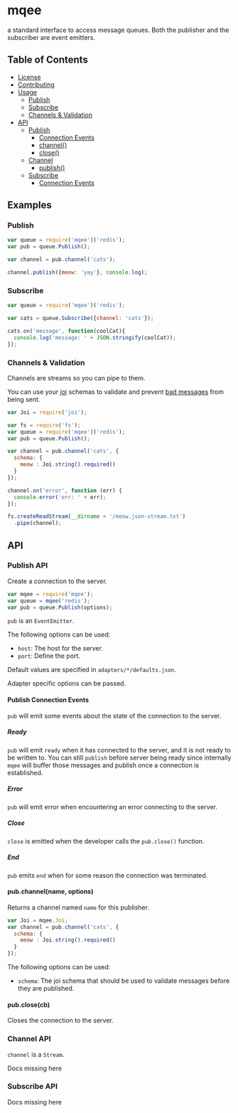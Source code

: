 # mqee

a standard interface to access message queues. Both the publisher and the subscriber are event emitters.

## Table of Contents

- [License](https://github.com/yldio/mqee/blob/master/LICENSE.md)
- [Contributing](https://github.com/yldio/mqee/blob/master/CONTRIBUTING.md#contributing)
- [Usage](#usage)
  - [Publish](#publish)
  - [Subscribe](#subscribe)
  - [Channels & Validation](#channels--validation)
- [API](#api)
  - [Publish](#publish-api)
    - [Connection Events](#publish-connection-events)
    - [channel()](#pubchannelname-options)
    - [close()](#pubclosecb)
  - [Channel](#channel-api)
    - [publish()](#ddd)
  - [Subscribe](#subscribe-api)
    - [Connection Events](#subscribe-connection-events)

## Examples

### Publish

``` js
var queue = require('mqee')('redis');
var pub = queue.Publish();

var channel = pub.channel('cats');

channel.publish({meow: 'yay'}, console.log);
```

### Subscribe

```js
var queue = require('mqee')('redis');

var cats = queue.Subscribe({channel: 'cats'});

cats.on('message', function(coolCat){
  console.log('message: ' + JSON.stringify(coolCat));
});
```

### Channels & Validation

Channels are streams so you can pipe to them.

You can use your [joi](https://github.com/hapijs/joi) schemas to validate and prevent [bad messages](https://github.com/yldio/mqee/blob/master/examples/meow.json-stream.txt#L8) from being sent.

``` js
var Joi = require('joi');

var fs = require('fs');
var queue = require('mqee')('redis');
var pub = queue.Publish();

var channel = pub.channel('cats', {
  schema: {
    meow : Joi.string().required()
  }
});

channel.on('error', function (err) {
  console.error('err: ' + err);
});

fs.createReadStream(__dirname + '/meow.json-stream.txt')
  .pipe(channel);
```

## API

### Publish API

Create a connection to the server.

``` js
var mqee = require('mqee');
var queue = mqee('redis');
var pub = queue.Publish(options);
```

`pub` is an `EventEmitter`.

The following options can be used:

- `host`: The host for the server.
- `port`: Define the port.

Default values are specified in `adapters/*/defaults.json`.

Adapter specific options can be passed.

#### Publish Connection Events

`pub` will emit some events about the state of the connection to the server.

##### Ready

`pub` will emit `ready` when it has connected to the server, and it is not ready to be written to. You can still `publish` before server being ready since internally `mqee` will buffer those messages and publish once a connection is established.

##### Error

`pub` will emit error when encountering an error connecting to the server.


##### Close

`close` is emitted when the developer calls the `pub.close()` function.

##### End

`pub` emits `end` when for some reason the connection was terminated.

#### pub.channel(name, options)

Returns a channel named `name` for this publisher.

``` js
var Joi = mqee.Joi;
var channel = pub.channel('cats', {
  schema: {
    meow : Joi.string().required()
  }
});
```

The following options can be used:

- `schema`: The joi schema that should be used to validate messages before they are published.

#### pub.close(cb)

Closes the connection to the server.

### Channel API

`channel` is a `Stream`.

Docs missing here

### Subscribe API

Docs missing here

